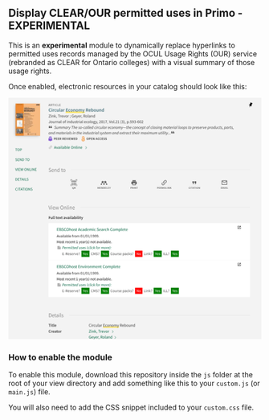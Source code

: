 ## Display CLEAR/OUR permitted uses in Primo - EXPERIMENTAL

This is an **experimental** module to dynamically replace hyperlinks to permitted uses records managed by
the OCUL Usage Rights (OUR) service (rebranded as CLEAR for Ontario colleges) with a visual summary
of those usage rights.

Once enabled, electronic resources in your catalog should look like this:

![Screenshot of the permitted uses module enabled on the Primo interface](clear-display-screenshot.png)

### How to enable the module

To enable this module, download this repository inside the `js` folder at the root of your view directory
and add something like this to your `custom.js` (or `main.js`) file.

You will also need to add the CSS snippet included to your `custom.css` file.